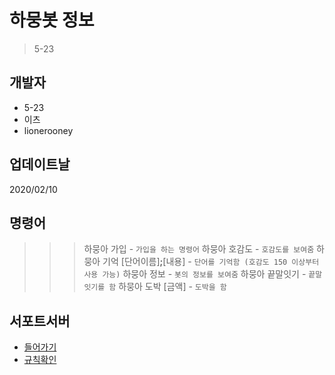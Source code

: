 # 하뭉봇 정보
> 5-23

## 개발자
- 5-23
- 이츠
- lionerooney

## 업데이트날
2020/02/10

## 명령어
>>> 하뭉아 가입 - ``가입을 하는 명령어``
하뭉아 호감도 - ``호감도를 보여줌``
하뭉아 기억 [단어이름]**;**[내용] - ``단어를 기억함 (호감도 150 이상부터 사용 가능)``
하뭉아 정보 - ``봇의 정보를 보여줌``
하뭉아 끝말잇기 - ``끝말잇기를 함``
하뭉아 도박 [금액] - ``도박을 함``

## 서포트서버
- <a href = "https://discord.gg/qHrPnScaCV">들어가기</a>
- <a href = "https://github.com/HaMong-Development-Team/Support-Server-Information">규칙확인</a>
